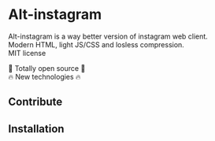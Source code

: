 # Alt-instagram


Alt-instagram is a way better version of instagram web client.<BR>
Modern HTML, light JS/CSS and losless compression.<BR>
MIT license<BR>

🎉 Totally open source 🎉<BR>
🔥 New technologies 🔥

## Contribute


## Installation


